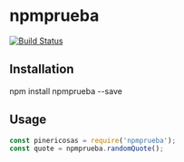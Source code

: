 # npmprueba

[![Build Status](https://travis-ci.com/jsoplay3/npmprueba.svg?branch=master)](https://travis-ci.com/jsoplay3/npmprueba)

## Installation
npm install npmprueba --save
## Usage
```javascript
const pinericosas = require('npmprueba');
const quote = npmprueba.randomQuote();